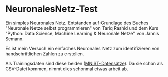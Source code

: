 # NeuronalesNetz-Test
Ein simples Neuronales Netz. Entstanden auf Grundlage des Buches "Neuronale Netze selbst programmieren" von Tariq Rashid und dem Kurs "Python: Data Science, Machine Learning & Neuronale Netze" von Jannis Semann.

Es ist mein Versuch ein einfaches Neuronales Netz zum identifizieren von handschriftlichen Zahlen zu erstellen.

Als Trainingsdaten sind diese beiden ([MNIST-Datensätze](https://pjreddie.com/projects/mnist-in-csv/)).
Da sie schon als CSV-Datei kommen, nimmt dies schonmal etwas arbeit ab.
